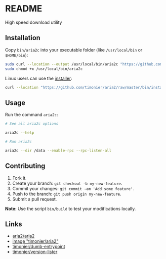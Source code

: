 # README

High speed download utility

## Installation

Copy `bin/aria2c` into your executable folder (like `/usr/local/bin` or `$HOME/bin`):

```sh
sudo curl --location --output /usr/local/bin/aria2c "https://github.com/timonier/aria2/raw/master/bin/aria2c"
sudo chmod +x /usr/local/bin/aria2c
```

Linux users can use the [installer](https://github.com/timonier/aria2c/blob/master/bin/installer):

```sh
curl --location "https://github.com/timonier/aria2/raw/master/bin/installer" | sudo sh -s -- install
```

## Usage

Run the command `aria2c`:

```sh
# See all aria2c options

aria2c --help

# Run aria2c

aria2c --dir /data --enable-rpc --rpc-listen-all
```

## Contributing

1. Fork it.
2. Create your branch: `git checkout -b my-new-feature`.
3. Commit your changes: `git commit -am 'Add some feature'`.
4. Push to the branch: `git push origin my-new-feature`.
5. Submit a pull request.

__Note__: Use the script `bin/build` to test your modifications locally.

## Links

* [aria2/aria2](https://github.com/aria2/aria2)
* [image "timonier/aria2"](https://hub.docker.com/r/timonier/aria2/)
* [timonier/dumb-entrypoint](https://github.com/timonier/dumb-entrypoint)
* [timonier/version-lister](https://github.com/timonier/version-lister)
